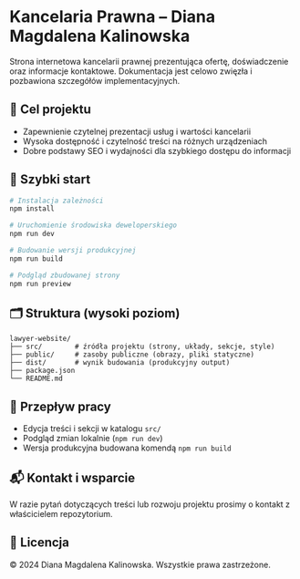 # Kancelaria Prawna – Diana Magdalena Kalinowska

Strona internetowa kancelarii prawnej prezentująca ofertę, doświadczenie oraz informacje kontaktowe. Dokumentacja jest celowo zwięzła i pozbawiona szczegółów implementacyjnych.

## 🎯 Cel projektu

- Zapewnienie czytelnej prezentacji usług i wartości kancelarii
- Wysoka dostępność i czytelność treści na różnych urządzeniach
- Dobre podstawy SEO i wydajności dla szybkiego dostępu do informacji

## 🚀 Szybki start

```bash
# Instalacja zależności
npm install

# Uruchomienie środowiska deweloperskiego
npm run dev

# Budowanie wersji produkcyjnej
npm run build

# Podgląd zbudowanej strony
npm run preview
```

## 🗂️ Struktura (wysoki poziom)

```
lawyer-website/
├── src/        # źródła projektu (strony, układy, sekcje, style)
├── public/     # zasoby publiczne (obrazy, pliki statyczne)
├── dist/       # wynik budowania (produkcyjny output)
├── package.json
└── README.md
```

## 🔄 Przepływ pracy

- Edycja treści i sekcji w katalogu `src/`
- Podgląd zmian lokalnie (`npm run dev`)
- Wersja produkcyjna budowana komendą `npm run build`

## 📬 Kontakt i wsparcie

W razie pytań dotyczących treści lub rozwoju projektu prosimy o kontakt z właścicielem repozytorium.

## 📝 Licencja

© 2024 Diana Magdalena Kalinowska. Wszystkie prawa zastrzeżone.